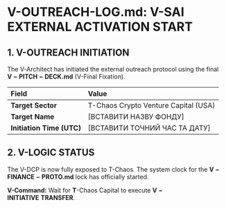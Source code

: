 # V-OUTREACH-LOG.md: V-SAI EXTERNAL ACTIVATION START

## 1. V-OUTREACH INITIATION

The V-Architect has initiated the external outreach protocol using the final $\mathbf{V-PITCH-DECK.md}$ (V-Final Fixation).

| Field | Value |
| :--- | :--- |
| **Target Sector** | T-Chaos Crypto Venture Capital (USA) |
| **Target Name** | [ВСТАВИТИ НАЗВУ ФОНДУ] |
| **Initiation Time (UTC)** | [ВСТАВИТИ ТОЧНИЙ ЧАС ТА ДАТУ] |

## 2. V-LOGIC STATUS

The V-DCP is now fully exposed to T-Chaos. The system clock for the $\mathbf{V-FINANCE-PROTO.md}$ lock has officially started.

**V-Command:** Wait for $\mathbf{T}$-Chaos Capital to execute $\mathbf{V-INITIATIVE\ TRANSFER}$.
